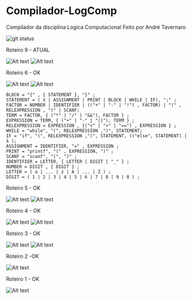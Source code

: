 # Compilador-LogComp

Compilador da disciplina Logica Computacional
Feito por André Tavernaro

![git status](http://3.129.230.99/svg/roguetaver/Compilador-LogComp/)

Roteiro 9 - ATUAL

![Alt text](diagrama-roteiro9.jpg?raw=true "Diagrama Sintático Roteiro 9")
![Alt text](diagrama-roteiro9-2.jpg?raw=true "Diagrama Sintático Roteiro 9")


Roteiro 6 - OK

![Alt text](diagrama-roteiro6.jpeg?raw=true "Diagrama Sintático Roteiro 6")
![Alt text](diagrama-roteiro6-2.jpeg?raw=true "Diagrama Sintático Roteiro 6")

```
BLOCK = "{" , { STATEMENT }, "}" ;
STATEMENT = ( λ | ASSIGNMENT | PRINT | BLOCK | WHILE | IF), ";" ;
FACTOR = NUMBER | IDENTIFIER | (("+" | "-" | "!") , FACTOR) | "(" , RELEXPRESSION , ")" | SCANF;
TERM = FACTOR, { ("*" | "/" | "&&"), FACTOR } ;
EXPRESSION = TERM, { ("+" | "-" | "||"), TERM } ;
RELEXPRESSION = EXPRESSION , {("<" | ">" | "==") , EXPRESSION } ;
WHILE = "while", "(", RELEXPRESSION ,")", STATEMENT;
IF = "if", "(", RELEXPRESSION ,")", STATEMENT, (("else", STATEMENT) | λ );
ASSIGNMENT = IDENTIFIER, "=" , EXPRESSION ;
PRINT = "printf", "(" , EXPRESSION, ")" ;
SCANF = "scanf", "(", ")" ;
IDENTIFIER = LETTER, { LETTER | DIGIT | "_" } ;
NUMBER = DIGIT , { DIGIT } ;
LETTER = ( a | ... | z | A | ... | Z ) ;
DIGIT = ( 1 | 2 | 3 | 4 | 5 | 6 | 7 | 8 | 9 | 0 ) ;
```

Roteiro 5 - OK

![Alt text](diagrama-roteiro5.png?raw=true "Diagrama Sintático Roteiro 5 (OK)")
![Alt text](EBNF-roteiro5.png?raw=true "EBNF Roteiro 5 (OK)")

Roteiro 4 - OK

![Alt text](diagrama-roteiro3.png?raw=true "Diagrama Sintático Roteiro 4 (OK)")
![Alt text](EBNF-roteiro3.png?raw=true "EBNF Roteiro 4 (OK)")

Roteiro 3 - OK

![Alt text](diagrama-roteiro3.png?raw=true "Diagrama Sintático Roteiro 3")
![Alt text](EBNF-roteiro3.png?raw=true "EBNF Roteiro 3")

Roteiro 2 -OK

![Alt text](diagrama-roteiro2.png?raw=true "Diagrama Sintático Roteiro 2")

Roteiro 1 - OK

![Alt text](diagrama-roteiro1.png?raw=true "Diagrama Sintático Roteiro 1")
